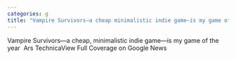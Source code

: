 ```yaml
---
categories: g
title: "Vampire Survivors—a cheap minimalistic indie game—is my game of the year  Ars Technica"
---
```

Vampire Survivors—a cheap, minimalistic indie game—is my game of the year&nbsp;&nbsp;Ars TechnicaView Full Coverage on Google News